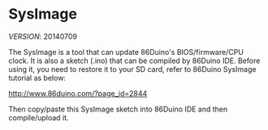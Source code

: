SysImage
========

_VERSION_: 20140709

The SysImage is a tool that can update 86Duino's BIOS/firmware/CPU clock. It is also a sketch (.ino) that can be compiled by 86Duino IDE. Before using it, you need to restore it to your SD card, refer to 86Duino SysImage tutorial as below:

http://www.86duino.com/?page_id=2844

Then copy/paste this SysImage sketch into 86Duino IDE and then compile/upload it.

